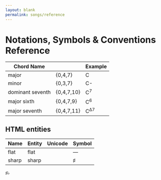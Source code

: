 ```yaml
---
layout: blank
permalink: songs/reference
---
```


Notations, Symbols & Conventions Reference
==========================================

|Chord Name         |           |Example    |
|-------------------|-----------|-----------|
|major              |{0,4,7}    |C          |
|minor              |{0,3,7}    |C-         |
|dominant seventh   |{0,4,7,10} |C<sup>7</sup>|
|major sixth        |{0,4,7,9}  |C<sup>6</sup>|
|major seventh      |{0,4,7,11} |C<sup>Δ7</sup>|

HTML entities
-------------

|Name           |Entity     |Unicode    |Symbol     |
|---------------|-----------|-----------|-----------|
|flat           |flat       |           |&mdash;    |
|sharp          |sharp      |           |&sharp;    |

&sharp;&flat;